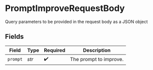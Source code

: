 # PromptImproveRequestBody

Query parameters to be provided in the request body as a JSON object


## Fields

| Field                  | Type                   | Required               | Description            |
| ---------------------- | ---------------------- | ---------------------- | ---------------------- |
| `prompt`               | *str*                  | :heavy_check_mark:     | The prompt to improve. |